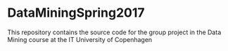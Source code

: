 # DataMiningSpring2017
This repository contains the source code for the group project in the Data Mining course at the IT University of Copenhagen
